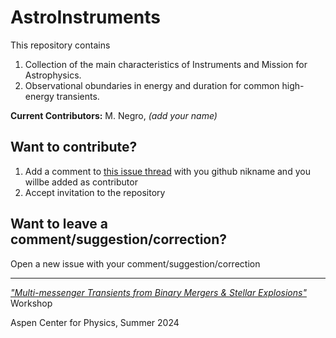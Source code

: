 # AstroInstruments

This repository contains
1. Collection of the main characteristics of Instruments and Mission for Astrophysics.
2. Observational obundaries in energy and duration for common high-energy transients.

**Current Contributors:**
M. Negro, _(add your name)_

## Want to contribute?
1. Add a comment to [this issue thread](https://github.com/nmik/AstroInstruments/issues/1) with you github nikname and you willbe added as contributor
2. Accept invitation to the repository


## Want to leave a comment/suggestion/correction?
Open a new issue with your comment/suggestion/correction



------------------------------------------------------------------------------------
*["Multi-messenger Transients from Binary Mergers & Stellar Explosions"](https://aspenphys.org/summer-workshops/#event2419)* Workshop 



Aspen Center for Physics, Summer 2024
